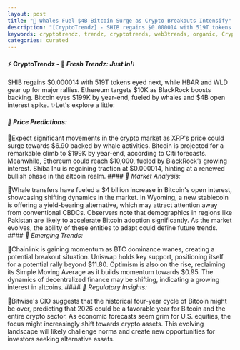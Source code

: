 ```yaml
---
layout: post
title: "🌌 Whales Fuel $4B Bitcoin Surge as Crypto Breakouts Intensify"
description: "[CryptoTrendz] - SHIB regains $0.000014 with 519T tokens eyed next, while HBAR and WLD gear up for major rallies. Ethereum targets $10K as BlackRock boosts backing. Bitcoin eyes $199K by year-end, fueled by whales and $4B open interest spike."
keywords: cryptotrendz, trendz, cryptotrends, web3trends, organic, Crypto, Ethereum, BTC, Pakistan, Dubai, Bitcoin, XRP, BlackRock, Stablecoin
categories: curated
---
```


#### ⚡ CryptoTrendz - 📌 *Fresh Trendz: Just In!:*

SHIB regains $0.000014 with 519T tokens eyed next, while HBAR and WLD gear up for major rallies. Ethereum targets $10K as BlackRock boosts backing. Bitcoin eyes $199K by year-end, fueled by whales and $4B open interest spike. ✨Let's explore a little:


#### *🔖  Price Predictions:*  

🔹Expect significant movements in the crypto market as XRP's price could surge towards $6.90 backed by whale activities. Bitcoin is projected for a remarkable climb to $199K by year-end, according to Citi forecasts. Meanwhile, Ethereum could reach $10,000, fueled by BlackRock’s growing interest. Shiba Inu is regaining traction at $0.000014, hinting at a renewed bullish phase in the altcoin realm. #### *🔖  Market Analysis:*  

🔹Whale transfers have fueled a $4 billion increase in Bitcoin's open interest, showcasing shifting dynamics in the market. In Wyoming, a new stablecoin is offering a yield-bearing alternative, which may attract attention away from conventional CBDCs. Observers note that demographics in regions like Pakistan are likely to accelerate Bitcoin adoption significantly. As the market evolves, the ability of these entities to adapt could define future trends. #### *🔖  Emerging Trends:*  

🔹Chainlink is gaining momentum as BTC dominance wanes, creating a potential breakout situation. Uniswap holds key support, positioning itself for a potential rally beyond $11.80. Optimism is also on the rise, reclaiming its Simple Moving Average as it builds momentum towards $0.95. The dynamics of decentralized finance may be shifting, indicating a growing interest in altcoins. #### *🔖  Regulatory Insights:*  

🔹Bitwise's CIO suggests that the historical four-year cycle of Bitcoin might be over, predicting that 2026 could be a favorable year for Bitcoin and the entire crypto sector. As economic forecasts seem grim for U.S. equities, the focus might increasingly shift towards crypto assets. This evolving landscape will likely challenge norms and create new opportunities for investors seeking alternative assets.